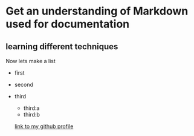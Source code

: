 # Get an understanding of Markdown used for documentation

## learning different techniques

Now lets make a list 

- first
- second
- third
  - third:a
  - third:b
  
  [link to my github profile](https://github.com/ekamkaur)